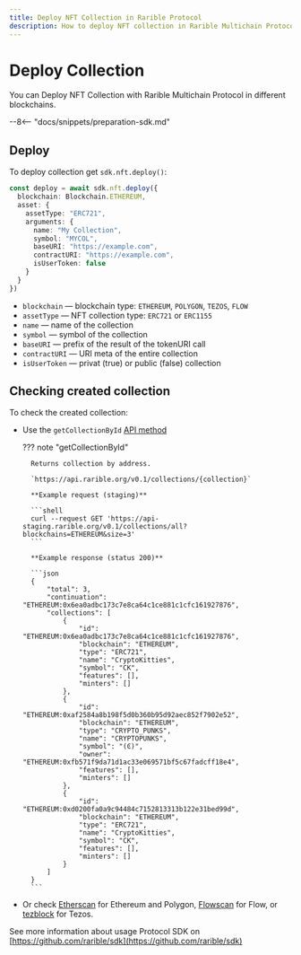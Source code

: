 ```yaml
---
title: Deploy NFT Collection in Rarible Protocol
description: How to deploy NFT collection in Rarible Multichain Protocol
---
```


# Deploy Collection

You can Deploy NFT Collection with Rarible Multichain Protocol in different blockchains.

--8<-- "docs/snippets/preparation-sdk.md"

## Deploy

To deploy collection get `sdk.nft.deploy()`:

```typescript
const deploy = await sdk.nft.deploy({
  blockchain: Blockchain.ETHEREUM,
  asset: {
    assetType: "ERC721",
    arguments: {
      name: "My Collection",
      symbol: "MYCOL",
      baseURI: "https://example.com",
      contractURI: "https://example.com",
      isUserToken: false
    }
  }
})  
```

* `blockchain` — blockchain type: `ETHEREUM`, `POLYGON`, `TEZOS`, `FLOW`
* `assetType` — NFT collection type: `ERC721` or `ERC1155`
* `name` — name of the collection
* `symbol` — symbol of the collection
* `baseURI` — prefix of the result of the tokenURI call
* `contractURI` — URI meta of the entire collection
* `isUserToken` — privat (true) or public (false) collection

## Checking created collection

To check the created collection:

* Use the `getCollectionById` [API method](https://api.rarible.org/v0.1/doc#operation/getCollectionById)

    ??? note "getCollectionById"

        Returns collection by address.
        
        `https://api.rarible.org/v0.1/collections/{collection}`
        
        **Example request (staging)**
        
        ```shell
        curl --request GET 'https://api-staging.rarible.org/v0.1/collections/all?blockchains=ETHEREUM&size=3'
        ```
        
        **Example response (status 200)**
    
        ```json
        {
            "total": 3,
            "continuation": "ETHEREUM:0x6ea0adbc173c7e8ca64c1ce881c1cfc161927876",
            "collections": [
                {
                    "id": "ETHEREUM:0x6ea0adbc173c7e8ca64c1ce881c1cfc161927876",
                    "blockchain": "ETHEREUM",
                    "type": "ERC721",
                    "name": "CryptoKitties",
                    "symbol": "CK",
                    "features": [],
                    "minters": []
                },
                {
                    "id": "ETHEREUM:0xaf2584a8b198f5d0b360b95d92aec852f7902e52",
                    "blockchain": "ETHEREUM",
                    "type": "CRYPTO_PUNKS",
                    "name": "CRYPTOPUNKS",
                    "symbol": "(Ͼ)",
                    "owner": "ETHEREUM:0xfb571f9da71d1ac33e069571bf5c67fadcff18e4",
                    "features": [],
                    "minters": []
                },
                {
                    "id": "ETHEREUM:0xd0200fa0a9c94484c7152813313b122e31bed99d",
                    "blockchain": "ETHEREUM",
                    "type": "ERC721",
                    "name": "CryptoKitties",
                    "symbol": "CK",
                    "features": [],
                    "minters": []
                }
            ]
        }
        ```

* Or check [Etherscan](https://etherscan.io/) for Ethereum and Polygon, [Flowscan](https://flowscan.org/) for Flow, or [tezblock](https://tezblock.io/) for Tezos.

See more information about usage Protocol SDK on [https://github.com/rarible/sdk](https://github.com/rarible/sdk)
